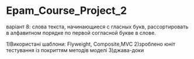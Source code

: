 # Epam_Course_Project_2
варіант 8:
слова текста, начинающиеся с гласных букв, рассортировать в алфавитном порядке по первой согласной букве в слове.

1)Використані шаблони: Flyweight, Composite,MVC
2)зроблено юніт тестування із покриттям методів моделі
3)джава-доки
